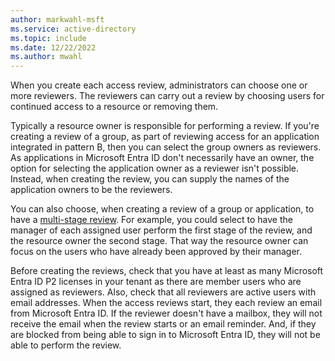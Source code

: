 ```yaml
---
author: markwahl-msft
ms.service: active-directory
ms.topic: include
ms.date: 12/22/2022
ms.author: mwahl
---
```


When you create each access review, administrators can choose one or more reviewers. The reviewers can carry out a review by choosing users for continued access to a resource or removing them.

Typically a resource owner is responsible for performing a review. If you're creating a review of a group, as part of reviewing access for an application integrated in pattern B, then you can select the group owners as reviewers. As applications in Microsoft Entra ID don't necessarily have an owner, the option for selecting the application owner as a reviewer isn't possible.  Instead, when creating the review, you can supply the names of the application owners to be the reviewers.

You can also choose, when creating a review of a group or application, to have a [multi-stage review](../articles/active-directory/governance/create-access-review.md#create-a-multi-stage-access-review). For example, you could select to have the manager of each assigned user perform the first stage of the review, and the resource owner the second stage.  That way the resource owner can focus on the users who have already been approved by their manager.

Before creating the reviews, check that you have at least as many Microsoft Entra ID P2 licenses in your tenant as there are member users who are assigned as reviewers.  Also, check that all reviewers are active users with email addresses.  When the access reviews start, they each review an email from Microsoft Entra ID.  If the reviewer doesn't have a mailbox, they will not receive the email when the review starts or an email reminder.  And, if they are blocked from being able to sign in to Microsoft Entra ID, they will not be able to perform the review.
